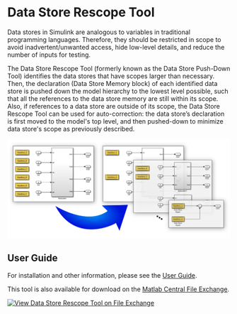 # Data Store Rescope Tool

Data stores in Simulink are analogous to variables in traditional programming languages. Therefore, they should be restricted in scope to avoid inadvertent/unwanted access, hide low-level details, and reduce the number of inputs for testing.

The Data Store Rescope Tool (formerly known as the Data Store Push-Down Tool) identifies the data stores that have scopes larger than necessary. Then, the declaration (Data Store Memory block) of each identified data store is pushed down the model hierarchy to the lowest level possible, such that all the references to the data store memory are still within its scope. Also, if references to a data store are outside of its scope, the Data Store Rescope Tool can be used for auto-correction: the data store’s declaration is first moved to the model's top level, and then pushed-down to minimize data store's scope as previously described.

<img src="imgs/Cover.png" width="650">

## User Guide
For installation and other information, please see the [User Guide](doc/DataStoreRescope_UserGuide.pdf).

This tool is also available for download on the [Matlab Central File Exchange](https://www.mathworks.com/matlabcentral/fileexchange/51160-data-store-rescope-tool).

[![View Data Store Rescope Tool on File Exchange](https://www.mathworks.com/matlabcentral/images/matlab-file-exchange.svg)](https://www.mathworks.com/matlabcentral/fileexchange/51160-data-store-rescope-tool)
